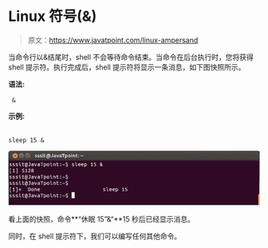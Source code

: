 # Linux 符号(&)

> 原文：<https://www.javatpoint.com/linux-ampersand>

当命令行以&结尾时，shell 不会等待命令结束。当命令在后台执行时，您将获得 shell 提示符。执行完成后，shell 提示符将显示一条消息，如下图快照所示。

**语法:**

```
 &

```

**示例:**

```

sleep 15 &

```

![Linux Ampersand](img/a33a394f523a5058f1ea639d9bc939f7.png)

看上面的快照，命令**“休眠 15”&“**15 秒后已经显示消息。

同时，在 shell 提示符下，我们可以编写任何其他命令。